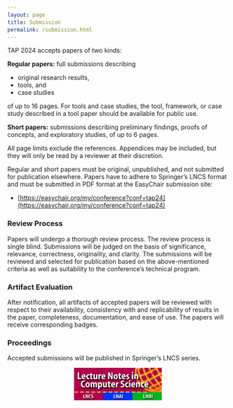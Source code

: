 ```yaml
---
layout: page
title: Submission
permalink: /submission.html
---
```


TAP 2024 accepts papers of two kinds:

**Regular papers:** full submissions describing

- original research results,
- tools, and
- case studies

of up to 16 pages. For tools and case studies, the tool, framework, or
case study described in a tool paper should be available for public use.

**Short papers:** submissions describing preliminary findings, proofs of
concepts, and exploratory studies, of up to 6 pages.

All page limits exclude the references. Appendices may be included,
but they will only be read by a reviewer at their discretion.

Regular and short papers must be original, unpublished, and not submitted
for publication elsewhere.
Papers
have to adhere to Springer’s LNCS format and must be submitted in PDF
format at the EasyChair submission site:

- [https://easychair.org/my/conference?conf=tap24](https://easychair.org/my/conference?conf=tap24)

### Review Process

Papers will undergo a thorough review process. The review process is
single blind. Submissions will be judged on the basis of significance,
relevance, correctness, originality, and clarity. The submissions will
be reviewed and selected for publication based on the above-mentioned
criteria as well as suitability to the conference’s technical program.

### Artifact Evaluation

After notification, all artifacts of accepted papers will be reviewed
with respect to their availability, consistency with and replicability
of results in the paper, completeness, documentation, and ease of use.
The papers will receive corresponding badges.

### Proceedings

Accepted submissions will be published in Springer’s LNCS series. 

<p align="center"><img src="/assets/images/LNCS-Logo.jpeg" width="200"/></p>
